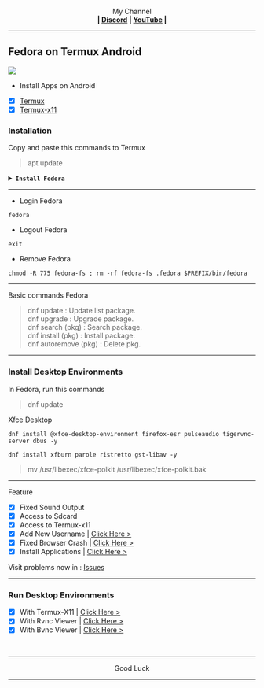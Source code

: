 <p align="center">My Channel</br><b>
| <a href="https://discord.gg/GCehyym">Discord</a> | <a href="https://youtube.com/@layargeser">YouTube</a> |</b></p>

---
## Fedora on Termux Android
<img src="https://raw.githubusercontent.com/wahasa/Fedora/refs/heads/main/Patch/Fedora.jpg">

* Install Apps on Android
- [x] [Termux](https://play.google.com/store/apps/details?id=com.termux)
- [x] [Termux-x11](https://github.com/termux/termux-x11/releases)

### Installation

Copy and paste this commands to Termux
> apt update

<details><summary><b><code>Install Fedora</code></b></summary></br>

> apt install wget
- [x] Fedora 41 (Latest-release)

Rootfs : Arm64, Amd64
```
wget https://raw.githubusercontent.com/wahasa/Fedora/main/Install/fedora41.sh ; chmod +x fedora41.sh ; ./fedora41.sh
```

- [x] Fedora 36 (Old-release)

Rootfs : Armhf, Arm64, Amd64
```
wget https://raw.githubusercontent.com/wahasa/Fedora/main/Install/fedora36.sh ; chmod +x fedora36.sh ; ./fedora36.sh
```
- [x] Fedora 42 (Development)

Rootfs : Arm64, Amd64
```
wget https://raw.githubusercontent.com/wahasa/Fedora/main/Install/fedoradev.sh ; chmod +x fedoradev.sh ; ./fedoradev.sh
```

- [x] List Fedora | [Click Hare >](https://github.com/wahasa/Fedora/tree/main/Install)
</details>

---
* Login Fedora
```
fedora
```

* Logout Fedora
```
exit
```

* Remove Fedora
```
chmod -R 775 fedora-fs ; rm -rf fedora-fs .fedora $PREFIX/bin/fedora
```

---
Basic commands Fedora
> dnf update : Update list package.</br>
> dnf upgrade : Upgrade package.</br>
> dnf search (pkg) : Search package.</br>
> dnf install (pkg) : Install package.</br>
> dnf autoremove (pkg) : Delete pkg.</br>

---
### Install Desktop Environments
In Fedora, run this commands
> dnf update

Xfce Desktop

```
dnf install @xfce-desktop-environment firefox-esr pulseaudio tigervnc-server dbus -y
```
```
dnf install xfburn parole ristretto gst-libav -y
```
> mv /usr/libexec/xfce-polkit /usr/libexec/xfce-polkit.bak
---
Feature
- [x] Fixed Sound Output
- [x] Access to Sdcard
- [x] Access to Termux-x11
- [x] Add New Username     | [Click Here >](https://github.com/wahasa/Fedora/blob/main/Patch/AddUser.md#add-username-on-fedora)
- [x] Fixed Browser Crash  | [Click Here >](https://github.com/wahasa/Fedora/blob/main/Apps/Firefoxfix.md#fixed-firefox-on-fedora)
- [x] Install Applications | [Click Here >](https://github.com/wahasa/Fedora/tree/main/Apps#list-applications)

Visit problems now in : [Issues](https://github.com/wahasa/Fedora/issues)

---
### Run Desktop Environments
- [x] With Termux-X11  | [Click Here >](https://github.com/wahasa/Fedora/blob/main/Patch/Termux-X11.md#termux-x11-on-fedora)
- [x] With Rvnc Viewer | [Click Here >](https://github.com/wahasa/Fedora/blob/main/Patch/RvncViewer.md#rvnc-viewer-on-fedora)
- [x] With Bvnc Viewer | [Click Here >](https://github.com/wahasa/Fedora/blob/main/Patch/BvncViewer.md#bvnc-viewer-on-fedora)
</br>

---
<p align="center">Good Luck</p>

---
